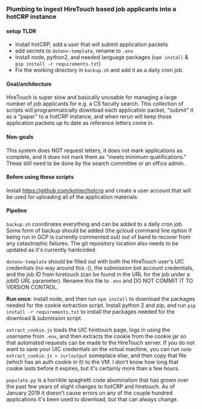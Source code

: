 ### Plumbing to ingest HireTouch based job applicants into a hotCRP instance

#### setup TLDR

* Install hotCRP, add a user that will submit application packets
* add secrets to `dotenv-template`, rename to `.env`
* Install node, python2, and needed language packages (`npm install` & `pip install -r requirements.txt`)
* Fix the working directory in `backup.sh` and add it as a daily cron job.


#### Goal/architecture

HireTouch is super slow and basically unusable for managing a large number of job applicants for e.g. a CS faculty search. This collection of scripts will programmatically download each application packet, "submit" it as a "paper" to a hotCRP instance, and when rerun will keep those application packets up to date as reference letters come in.

#### Non-goals

This system does NOT request letters, it does not mark applications as complete, and it does not mark them as "meets minimum qualifications." These still need to be done by the search committee or an office admin.

#### Before using these scripts

Install https://github.com/kohler/hotcrp and create a user account that will be used for uploading all of the application materials.

#### Pipeline

`backup.sh` coordinates everything and can be added to a daily cron job. Some form of backup should be added (the gcloud command line option if being run in GCP is currently commented out) out of band to recover from any catastrophic failures. The git repository location also needs to be updated as it's currently hardcoded.

`dotenv-template` should be filled out with both the HireTouch user's UIC credentials (no way around this :(), the submission bot account credentials, and the job ID from hiretouch (can be found in the URL for the job under a jobID URL parameter). Rename this file to `.env` and DO NOT COMMIT IT TO VERSION CONTROL.

**Run once**: install node, and then run `npm install` to download the packages needed for the cookie extraction script. Install python 2 and pip, and run `pip install -r requirements.txt` to install the packages needed for the download & submission script.

`extract_cookie.js` loads the UIC hiretouch page, logs in using the username from `.env`, and then extracts the cookie from the cookie jar so that automated requests can be made to the HireTouch server. If you do not want to save your UIC credentials on the virtual machine, you can run `node extract_cookie.js > curloutput` someplace else, and then copy that file (which has an auth cookie in it) to the VM. I don't know how long that cookie lasts before it expires, but it's certainly more than a few hours.

`populate.py` is a horrible spaghetti code abomination that has grown over the past few years of slight changes to hotCRP and hiretouch. As of January 2019 it doesn't cause errors on any of the couple hundred applications it's been used to download, but that can always change.